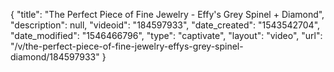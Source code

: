 {
    "title": "The Perfect Piece of Fine Jewelry - Effy's Grey Spinel + Diamond",
    "description": null,
    "videoid": "184597933",
    "date_created": "1543542704",
    "date_modified": "1546466796",
    "type": "captivate",
    "layout": "video",
    "url": "\/v\/the-perfect-piece-of-fine-jewelry-effys-grey-spinel-diamond\/184597933"
}